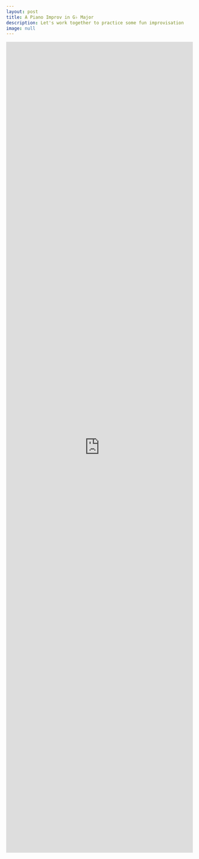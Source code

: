 ```yaml
---
layout: post
title: A Piano Improv in G♭ Major
description: Let's work together to practice some fun improvisation
image: null
---
```

<iframe width="100%" height="56%" src="https://www.youtube.com/embed/ha8q4y--YOA" frameborder="0" allow="accelerometer; encrypted-media; gyroscope; picture-in-picture" allowfullscreen align="middle"></iframe>
